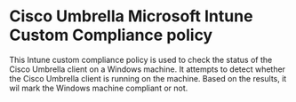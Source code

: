 # Cisco Umbrella Microsoft Intune Custom Compliance policy

This Intune custom compliance policy is used to check the status of the Cisco Umbrella client on a Windows machine. It attempts to detect whether the Cisco Umbrella client is running on the machine. Based on the results, it wil mark the Windows machine compliant or not.
